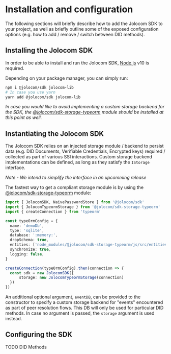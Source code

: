 # Installation and configuration

The following sections will briefly describe how to add the Jolocom SDK to your project, as well as briefly outline some of the exposed configuration options (e.g. how to add / remove / switch between DID methods).

## Installing the Jolocom SDK

In order to be able to install and run the Jolocom SDK, [Node.js](https://nodejs.org/en/download/) v10 is required.

Depending on your package manager, you can simply run:
```bash
npm i @jolocom/sdk jolocom-lib
# In case you use yarn
yarn add @jolocom/sdk jolocom-lib
```

*In case you would like to avoid implementing a custom storage backend for the SDK, the [@jolocom/sdk-storage-typeorm](TODO) module should be installed at this point as well.*

## Instantiating the Jolocom SDK

The Jolocom SDK relies on an injected storage module / backend to persist data (e.g. DID Documents, Verifiable Credentials, Encrypted keys) required / collected as part of various SSI interactions. Custom storage backend implementations can be defined, as long as they satisfy the `IStorage` interface.

*Note - We intend to simplify the interface in an upcomming release*

The fastest way to get a compliant storage module is by using the [@jolocom/sdk-storage-typeorm](TODO) module:

```typescript
import { JolocomSDK, NaivePasswordStore } from '@jolocom/sdk'
import { JolocomTypeormStorage } from '@jolocom/sdk-storage-typeorm'
import { createConnection } from 'typeorm'

const typeOrmConfig = {
  name: 'demoDb',
  type: 'sqlite',
  database: ':memory:',
  dropSchema: true,
  entities: ['node_modules/@jolocom/sdk-storage-typeorm/js/src/entities/*.js'],
  synchronize: true,
  logging: false,
}

createConnection(typeOrmConfig).then(connection => {
  const sdk = new JolocomSDK({
      storage: new JolocomTypeormStorage(connection)
  })
})

```

An additional optional argument, `eventDB`, can be provided to the constructor to specify a custom storage backend for "events" encountered as part of peer resolution flows. This DB will only be used for particular DID methods. In case no argument is passed, the `storage` argument is used instead.

## Configuring the SDK

TODO DID Methods
